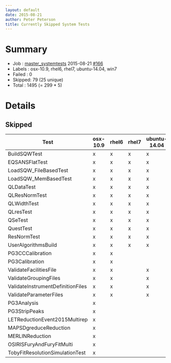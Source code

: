 ```yaml
---
layout: default
date: 2015-08-21
author: Peter Peterson
title: Currently Skipped System Tests
---
```

Summary
=======

* Job    : [master_systemtests](http://builds.mantidproject.org/job/master_systemtests/) 2015-08-21 [#166](http://builds.mantidproject.org/job/master_systemtests/166/)
* Labels : osx-10.9, rhel6, rhel7, ubuntu-14.04, win7
* Failed : 0
* Skipped: 79 (25 unique)
* Total  : 1495 (= 299 * 5)

Details
=======

Skipped
-------

| Test                               | osx-10.9 | rhel6 | rhel7 | ubuntu-14.04 | win7 |
|------------------------------------|----------|-------|-------|--------------|------|
| BuildSQWTest                       |     x    |   x   |   x   |       x      |   x  |
| EQSANSFlatTest                     |     x    |   x   |   x   |       x      |   x  |
| LoadSQW_FileBasedTest              |     x    |   x   |   x   |       x      |   x  |
| LoadSQW_MemBasedTest               |     x    |   x   |   x   |       x      |   x  |
| QLDataTest                         |     x    |   x   |   x   |       x      |      |
| QLResNormTest                      |     x    |   x   |   x   |       x      |      |
| QLWidthTest                        |     x    |   x   |   x   |       x      |      |
| QLresTest                          |     x    |   x   |   x   |       x      |      |
| QSeTest                            |     x    |   x   |   x   |       x      |      |
| QuestTest                          |     x    |   x   |   x   |       x      |      |
| ResNormTest                        |     x    |   x   |   x   |       x      |      |
| UserAlgorithmsBuild                |     x    |   x   |   x   |       x      |      |
| PG3CCCalibration                   |     x    |   x   |       |              |   x  |
| PG3Calibration                     |     x    |   x   |       |              |   x  |
| ValidateFacilitiesFile             |     x    |   x   |       |       x      |      |
| ValidateGroupingFiles              |     x    |   x   |       |       x      |      |
| ValidateInstrumentDefinitionFiles  |     x    |   x   |       |       x      |      |
| ValidateParameterFiles             |     x    |   x   |       |       x      |      |
| PG3Analysis                        |     x    |       |       |              |   x  |
| PG3StripPeaks                      |     x    |       |       |              |   x  |
| LETReductionEvent2015Multirep      |     x    |       |       |              |      |
| MAPSDgreduceReduction              |     x    |       |       |              |      |
| MERLINReduction                    |     x    |       |       |              |      |
| OSIRISFuryAndFuryFitMulti          |     x    |       |       |              |      |
| TobyFitResolutionSimulationTest    |     x    |       |       |              |      |
